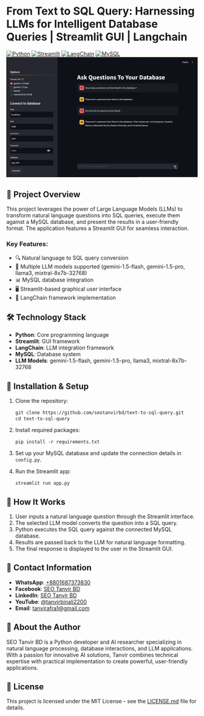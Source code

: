 # From Text to SQL Query: Harnessing LLMs for Intelligent Database Queries | Streamlit GUI | Langchain 

[![Python](https://img.shields.io/badge/Python-3.7%2B-blue)](https://www.python.org/)
[![Streamlit](https://img.shields.io/badge/Streamlit-GUI-FF4B4B)](https://streamlit.io/)
[![LangChain](https://img.shields.io/badge/LangChain-Framework-lightgrey)](https://www.langchain.com/)
[![MySQL](https://img.shields.io/badge/MySQL-Database-4479A1)](https://www.mysql.com/)
![Text to SQL with GUI](https://github.com/seotanvirbd/Text-To-SQL-Query-Using-Multi-LLMs-Streamlit-GUI/blob/main/Chatting_datbase_gui.png)
## 🚀 Project Overview

This project leverages the power of Large Language Models (LLMs) to transform natural language questions into SQL queries, execute them against a MySQL database, and present the results in a user-friendly format. The application features a Streamlit GUI for seamless interaction.

### Key Features:
- 🔍 Natural language to SQL query conversion
- 🤖 Multiple LLM models supported (gemini-1.5-flash, gemini-1.5-pro, llama3, mixtral-8x7b-32768)
- 📊 MySQL database integration
- 🖥️ Streamlit-based graphical user interface
- 🔗 LangChain framework implementation

## 🛠️ Technology Stack

- **Python**: Core programming language
- **Streamlit**: GUI framework
- **LangChain**: LLM integration framework
- **MySQL**: Database system
- **LLM Models**: gemini-1.5-flash, gemini-1.5-pro, llama3, mixtral-8x7b-32768

## 🔧 Installation & Setup

1. Clone the repository:
   ```
   git clone https://github.com/seotanvirbd/text-to-sql-query.git
   cd text-to-sql-query
   ```

2. Install required packages:
   ```
   pip install -r requirements.txt
   ```

3. Set up your MySQL database and update the connection details in `config.py`.

4. Run the Streamlit app:
   ```
   streamlit run app.py
   ```

## 📖 How It Works

1. User inputs a natural language question through the Streamlit interface.
2. The selected LLM model converts the question into a SQL query.
3. Python executes the SQL query against the connected MySQL database.
4. Results are passed back to the LLM for natural language formatting.
5. The final response is displayed to the user in the Streamlit GUI.

## 🤝 Contact Information

- **WhatsApp**: [+8801687373830](https://api.whatsapp.com/send?phone=8801687373830)
- **Facebook**: [SEO Tanvir BD](https://www.facebook.com/seotanvirbd)
- **LinkedIn**: [SEO Tanvir BD](https://www.linkedin.com/in/seotanvirbd/)
- **YouTube**: [@tanvirbinali2200](https://www.youtube.com/@tanvirbinali2200)
- **Email**: tanvirafra1@gmail.com

## 🌟 About the Author

SEO Tanvir BD is a Python developer and AI researcher specializing in natural language processing, database interactions, and LLM applications. With a passion for innovative AI solutions, Tanvir combines technical expertise with practical implementation to create powerful, user-friendly applications.

## 📄 License

This project is licensed under the MIT License - see the [LICENSE.md](LICENSE.md) file for details.
